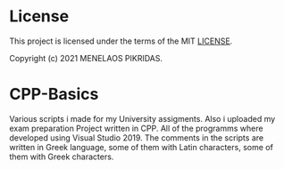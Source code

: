 # License

This project is licensed under the terms of the MIT [LICENSE](https://github.com/Pikridas/CPP-Basics/blob/master/LICENSE).

Copyright (c) 2021 MENELAOS PIKRIDAS.

# CPP-Basics
Various scripts i made for my University assigments. Also i uploaded my exam preparation Project written in CPP. 
All of the programms where developed using Visual Studio 2019.
The comments in the scripts are written in Greek language, some of them with Latin characters, some of them with Greek characters.
